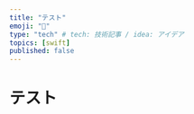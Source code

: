 ```yaml
---
title: "テスト"
emoji: "👏"
type: "tech" # tech: 技術記事 / idea: アイデア
topics: [swift]
published: false
---
```

# テスト

